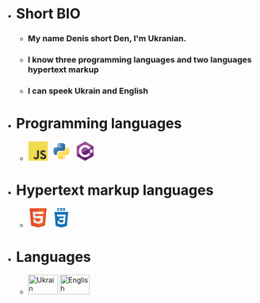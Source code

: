 * # Short BIO
   * ### My name Denis short Den, I'm Ukranian.
   * ### I know three programming languages and two languages hypertext markup
   * ### I can speek Ukrain and English 

- # Programming languages
   - <img src="https://github.com/devicons/devicon/blob/master/icons/javascript/javascript-original.svg" title="JavaScript" alt="JavaScript" width="40" height="40"/>&nbsp;
<img src="https://github.com/devicons/devicon/blob/master/icons/python/python-original.svg" title="python" alt="python" width="40" height="40"/>&nbsp;
<img src="https://github.com/devicons/devicon/blob/master/icons/csharp/csharp-original.svg" title="csharp" alt="csharp" width="40" height="40"/>&nbsp;
- # Hypertext markup languages
   - <img src="https://github.com/devicons/devicon/blob/master/icons/html5/html5-original.svg" title="HTML5" alt="HTML" width="40" height="40"/>&nbsp;
<img src="https://github.com/devicons/devicon/blob/master/icons/css3/css3-plain-wordmark.svg"  title="CSS3" alt="CSS" width="40" height="40"/>&nbsp;
- # Languages
   - <img src="https://upload.wikimedia.org/wikipedia/commons/4/49/Flag_of_Ukraine.svg" title="Ukrain" width="60" height="40"/>&nbsp;<img src="https://upload.wikimedia.org/wikipedia/commons/9/9a/English_language.png" title="English" width="60" height="40"/>&nbsp;
